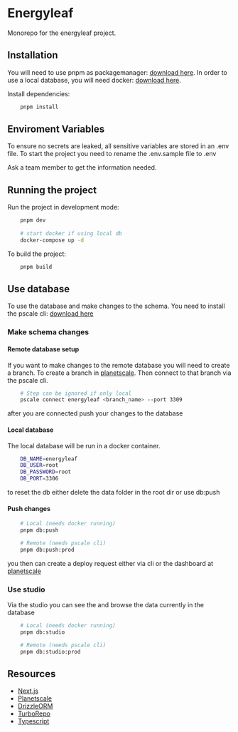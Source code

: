 # Energyleaf

Monorepo for the energyleaf project.

## Installation

You will need to use pnpm as packagemanager: [download here](https://pnpm.io/installation).
In order to use a local database, you will need docker: [download here](https://docker.com).

Install dependencies:

```bash
    pnpm install
```

## Enviroment Variables

To ensure no secrets are leaked, all sensitive variables are stored in an .env file.
To start the project you need to rename the .env.sample file to .env

Ask a team member to get the information needed.

## Running the project

Run the project in development mode:

```bash
    pnpm dev
    
    # start docker if using local db
    docker-compose up -d
```

To build the project:

```bash
    pnpm build
```

## Use database

To use the database and make changes to the schema. You need to install the pscale cli: [download here](https://planetscale.com/features/cli)

### Make schema changes

#### Remote database setup

If you want to make changes to the remote database you will need to create a branch.
To create a branch in [planetscale](https://planetscale.com). Then connect to that branch via the pscale cli.

```bash
    # Step can be ignored if only local
    pscale connect energyleaf <branch_name> --port 3309
```

after you are connected push your changes to the database

#### Local database

The local database will be run in a docker container.

```bash
    DB_NAME=energyleaf
    DB_USER=root
    DB_PASSWORD=root
    DB_PORT=3306
```

to reset the db either delete the data folder in the root dir or use db:push

#### Push changes

```bash
    # Local (needs docker running)
    pnpm db:push

    # Remote (needs pscale cli)
    pnpm db:push:prod
```

you then can create a deploy request either via cli or the dashboard at [planetscale](https://planetscale.com)

### Use studio

Via the studio you can see the and browse the data currently in the database

```bash
    # Local (needs docker running)
    pnpm db:studio

    # Remote (needs pscale cli)
    pnpm db:studio:prod
```

## Resources

-   [Next.js](https://nextjs.org/docs)
-   [Planetscale](https://planetscale.com/docs)
-   [DrizzleORM](https://orm.drizzle.team/docs/overview)
-   [TurboRepo](https://turbo.build/repo/docs)
-   [Typescript](https://www.typescriptlang.org/docs/)
